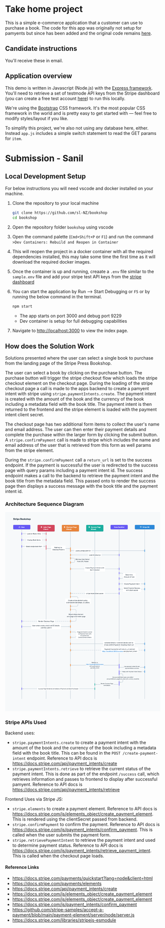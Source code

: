 # Take home project

This is a simple e-commerce application that a customer can use to purchase a book. The code for this app was originally not setup for pamyents but since has been added and the original code remains [here](https://github.com/mattmitchell6/sa-takehome-project-node).

## Candidate instructions

You'll receive these in email.

## Application overview

This demo is written in Javascript (Node.js) with the [Express framework](https://expressjs.com/). You'll need to retrieve a set of testmode API keys from the Stripe dashboard (you can create a free test account [here](https://dashboard.stripe.com/register)) to run this locally.

We're using the [Bootstrap](https://getbootstrap.com/docs/4.6/getting-started/introduction/) CSS framework. It's the most popular CSS framework in the world and is pretty easy to get started with — feel free to modify styles/layout if you like.

To simplify this project, we're also not using any database here, either. Instead `app.js` includes a simple switch statement to read the GET params for `item`.

# Submission - Sanil

## Local Development Setup

For below instructions you will need vscode and docker installed on your machine.

1. Clone the repository to your local machine
   ```bash
   git clone https://github.com/sl-NZ/bookshop
   cd bookshop
   ```
2. Open the repository folder `bookshop` using vscode
3. Open the command palette (`Cmd+Shift+P` or `F1`) and run the command `>Dev Containers: Rebuild and Reopen in Container`
4. This will reopen the project in a docker container with all the required dependencies installed, this may take some time the first time as it will download the required docker images.
5. Once the container is up and running, creaate a `.env` file similar to the `sample.env` file and add your stripe test API keys from the [stripe dashboard](https://dashboard.stripe.com)
6. You can start the application by Run --> Start Debugging or `F5` or by running the below command in the terminal.

   ```bash
   npm start
   ```

   - The app starts on port 3000 and debug port 9229
   - Dev container is setup for full debugging capabilities

7. Navigate to [http://localhost:3000](http://localhost:3000) to view the index page.

## How does the Solution Work

Solutions presented where the user can select a single book to purchase from the landing page of the Stripe Press Bookshop.

The user can select a book by clicking on the purchase button. The purchase button will trigger the stripe checkout flow which loads the stripe checkout element on the checkout page. During the loading of the stripe checkout page a call is made to the apps backend to create a pamyent intent with stripe using `stripe.paymentIntents.create`. The payment intent is created with the amount of the book and the currency of the book including a metadata field with the book title. The payment intent is then returned to the frontend and the stripe element is loaded with the payment intent client secret.

The checkout page has two additional form items to collect the user's name and email address. The user can then enter their payment details and complete the purchase within the larger form by clicking the submit button. A `stripe.confirmPayment` call is made to stripe which includes the name and email address of the user that is retrieved from this form as well params from the stripe element.

During the `stripe.confirmPayment` call a `return_url` is set to the success endpoint. If the payment is successful the user is redirected to the success page with query params including a payment intent id. The success endpoint makes a call to the backend to retrieve the payment intent and the book title from the metadata field. This passed onto to render the success page then displays a success message with the book title and the payment intent id.

### Architecture Sequence Diagram

![Architecture Sequence Diagram](/docs/img/stripe_bookshop_architecture.png)

### Stripe APIs Used

Backend uses:

- `stripe.paymentIntents.create` to create a payment intent with the amount of the book and the currency of the book including a metadata field with the book title. This can be found in the `POST /create-payment-intent` endpoint. Reference to API docs is https://docs.stripe.com/api/payment_intents/create
- `stripe.paymentIntents.retrieve` to retrieve the current status of the payment intent. This is done as part of the endpoint `/success` call, which retrieves information and passes to frontend to display after successful pamyent. Reference to API docs is https://docs.stripe.com/api/payment_intents/retrieve

Frontend Uses via Stripe JS:

- `stripe.elements` to create a payment element. Reference to API docs is https://docs.stripe.com/js/elements_object/create_payment_element. This is rendered using the clientSecret passed from backend.
- `stripe.confirmPayment` to confirm the payment. Reference to API docs is https://docs.stripe.com/js/payment_intents/confirm_payment. This is called when the user submits the payment form.
- `stripe.retrievePaymentIntent` to retrieve the payment intent and used to determine payment status. Reference to API docs is https://docs.stripe.com/js/payment_intents/retrieve_payment_intent. This is called when the checkout page loads.

#### Reference Links

- https://docs.stripe.com/payments/quickstart?lang=node&client=html
- https://docs.stripe.com/payments/elements
- https://docs.stripe.com/api/payment_intents/create
- https://docs.stripe.com/js/elements_object/create_payment_element
- https://docs.stripe.com/js/elements_object/create_payment_element
- https://docs.stripe.com/js/payment_intents/confirm_payment
- https://github.com/stripe-samples/accept-a-payment/blob/main/payment-element/server/node/server.js
- https://docs.stripe.com/libraries/stripejs-esmodule
